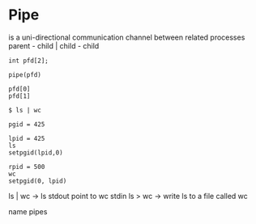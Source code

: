 # Pipe

is a uni-directional communication channel between related processes
parent - child | child - child
    
```
int pfd[2];

pipe(pfd)

pfd[0]
pfd[1]

$ ls | wc

pgid = 425

lpid = 425
ls
setpgid(lpid,0)

rpid = 500
wc
setpgid(0, lpid)

```

ls | wc -> ls stdout point to wc stdin
ls > wc -> write ls to a file called wc

name pipes